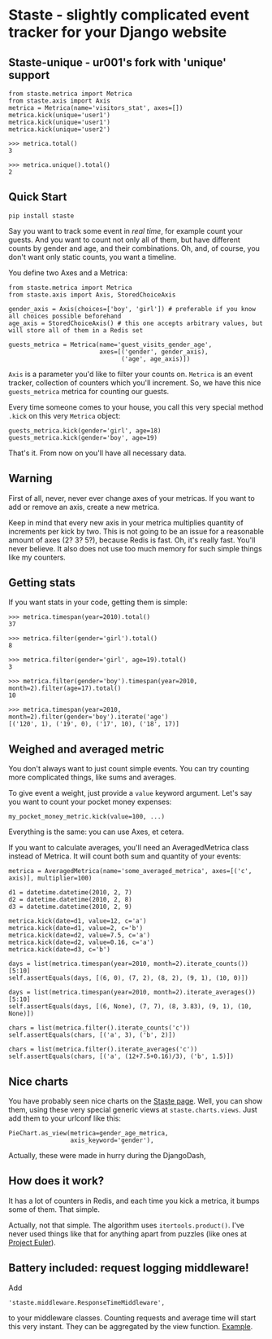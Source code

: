 Staste - slightly complicated event tracker for your Django website
===================================================================

Staste-unique - ur001's fork with 'unique' support
-------------------------------------------------------------------

    from staste.metrica import Metrica
    from staste.axis import Axis
    metrica = Metrica(name='visitors_stat', axes=[])
    metrica.kick(unique='user1')
    metrica.kick(unique='user1')
    metrica.kick(unique='user2')

    >>> metrica.total()
    3

    >>> metrica.unique().total()
    2


## Quick Start

    pip install staste

Say you want to track some event in *real time*, for example count your guests. And you want to count not only all of them, but have different counts by gender and age, and their combinations. Oh, and, of course, you don't want only static counts, you want a timeline.

You define two Axes and a Metrica:

    from staste.metrica import Metrica
    from staste.axis import Axis, StoredChoiceAxis
    
    gender_axis = Axis(choices=['boy', 'girl']) # preferable if you know all choices possible beforehand
    age_axis = StoredChoiceAxis() # this one accepts arbitrary values, but will store all of them in a Redis set

    guests_metrica = Metrica(name='guest_visits_gender_age',
                             axes=[('gender', gender_axis),
                                   ('age', age_axis)])

`Axis` is a parameter you'd like to filter your counts on. `Metrica` is an event tracker, collection of counters which you'll increment. So, we have this nice `guests_metrica` metrica for counting our guests.

Every time someone comes to your house, you call this very special method `.kick` on this very `Metrica` object:

    guests_metrica.kick(gender='girl', age=18)
    guests_metrica.kick(gender='boy', age=19)

That's it. From now on you'll have all necessary data.

## Warning

First of all, never, never ever change axes of your metricas. If you want to add or remove an axis, create a new metrica.

Keep in mind that every new axis in your metrica multiplies quantity of increments per kick by two. This is not going to be an issue for a reasonable amount of axes (2? 3? 5?), because Redis is fast. Oh, it's really fast. You'll never believe. It also does not use too much memory for such simple things like my counters.

## Getting stats

If you want stats in your code, getting them is simple:

    >>> metrica.timespan(year=2010).total()
    37

    >>> metrica.filter(gender='girl').total()
    8

    >>> metrica.filter(gender='girl', age=19).total()
    3

    >>> metrica.filter(gender='boy').timespan(year=2010, month=2).filter(age=17).total()
    10

    >>> metrica.timespan(year=2010, month=2).filter(gender='boy').iterate('age')
    [('120', 1), ('19', 0), ('17', 10), ('18', 17)]


## Weighed and averaged metric

You don't always want to just count simple events. You can try counting more complicated things, like sums and averages.

To give event a weight, just provide a `value` keyword argument. Let's say you want to count your pocket money expenses:

    my_pocket_money_metric.kick(value=100, ...)

Everything is the same: you can use Axes, et cetera.

If you want to calculate averages, you'll need an AveragedMetrica class instead of Metrica. It will count both sum and quantity of your events:


    metrica = AveragedMetrica(name='some_averaged_metrica', axes=[('c', axis)], multiplier=100)

    d1 = datetime.datetime(2010, 2, 7)
    d2 = datetime.datetime(2010, 2, 8)
    d3 = datetime.datetime(2010, 2, 9)
    
    metrica.kick(date=d1, value=12, c='a')
    metrica.kick(date=d1, value=2, c='b')
    metrica.kick(date=d2, value=7.5, c='a')
    metrica.kick(date=d2, value=0.16, c='a')
    metrica.kick(date=d3, c='b')

    days = list(metrica.timespan(year=2010, month=2).iterate_counts())[5:10]
    self.assertEquals(days, [(6, 0), (7, 2), (8, 2), (9, 1), (10, 0)])

    days = list(metrica.timespan(year=2010, month=2).iterate_averages())[5:10]
    self.assertEquals(days, [(6, None), (7, 7), (8, 3.83), (9, 1), (10, None)])

    chars = list(metrica.filter().iterate_counts('c'))
    self.assertEquals(chars, [('a', 3), ('b', 2)])

    chars = list(metrica.filter().iterate_averages('c'))
    self.assertEquals(chars, [('a', (12+7.5+0.16)/3), ('b', 1.5)])

## Nice charts

You have probably seen nice charts on the [Staste page][1]. Well, you can show them, using these very special generic views at `staste.charts.views`. Just add them to your urlconf like this:

    PieChart.as_view(metrica=gender_age_metrica,
                     axis_keyword='gender'),

Actually, these were made in hurry during the DjangoDash, 

## How does it work?

It has a lot of counters in Redis, and each time you kick a metrica, it bumps some of them. That simple.

Actually, not that simple. The algorithm uses `itertools.product()`. I've never used things like that for anything apart from puzzles (like ones at [Project Euler][2]).

## Battery included: request logging middleware!

Add 

    'staste.middleware.ResponseTimeMiddleware',

to your middleware classes. Counting requests and average time will start this very instant. They can be aggregated by the view function. [Example][1].

[1]: http://staste.unfoldthat.com/
[2]: http://projecteuler.net/